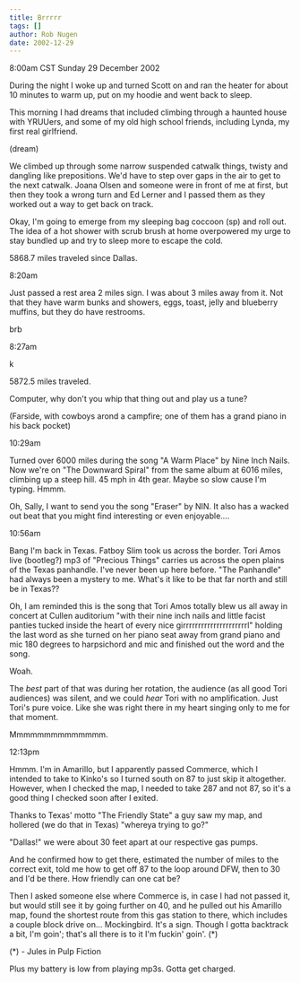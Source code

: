 ```yaml
---
title: Brrrrr
tags: []
author: Rob Nugen
date: 2002-12-29
---
```


<p class=date>8:00am CST Sunday 29 December 2002</p>

<p>During the night I woke up and turned Scott on and ran the heater
for about 10 minutes to warm up, put on my hoodie and went back to
sleep.</p>

<p>This morning I had dreams that included climbing through a haunted
house with YRUUers, and some of my old high school friends, including
Lynda, my first real girlfriend.</p>

<p class=note>(dream)</p>

<p class=dream>We climbed up through some narrow suspended catwalk
things, twisty and dangling like prepositions.  We'd have to step over
gaps in the air to get to the next catwalk.  Joana Olsen and someone
were in front of me at first, but then they took a wrong turn and Ed
Lerner and I passed them as they worked out a way to get back on
track.</p>

<p>Okay, I'm going to emerge from my sleeping bag coccoon (sp) and
roll out.  The idea of a hot shower with scrub brush at home
overpowered my urge to stay bundled up and try to sleep more to escape
the cold.</p>

<p>5868.7 miles traveled since Dallas.</p>

<p class=date>8:20am</p>

<p>Just passed a rest area 2 miles sign.  I was about 3 miles away
from it.  Not that they have warm bunks and showers, eggs, toast,
jelly and blueberry muffins, but they do have restrooms.</p>

<p>brb</p>

<p class=date>8:27am</p>

<p>k</p>

<p>5872.5 miles traveled.</p>

<p>Computer, why don't you whip that thing out and play us a tune?</p>

<p class=note>(Farside, with cowboys arond a campfire; one of them has
a grand piano in his back pocket)</p>

<p class=date>10:29am</p>

<p>Turned over 6000 miles during the song "A Warm Place" by Nine Inch
Nails.  Now we're on "The Downward Spiral" from the same album at 6016
miles, climbing up a steep hill.  45 mph in 4th gear.  Maybe so slow
cause I'm typing.  Hmmm.</p>

<p>Oh, Sally, I want to send you the song "Eraser" by NIN. It also has
a wacked out beat that you might find interesting or even
enjoyable....</p>

<p class=date>10:56am</p>

<p>Bang I'm back in Texas.  Fatboy Slim took us across the border.
Tori Amos live (bootleg?) mp3 of "Precious Things" carries us across
the open plains of the Texas panhandle.  I've never been up here
before.  "The Panhandle" had always been a mystery to me.  What's it
like to be that far north and still be in Texas??</p>

<p>Oh, I am reminded this is the song that Tori Amos totally blew us
all away in concert at Cullen auditorium "with their nine inch nails
and little facist panties tucked inside the heart of every nice
girrrrrrrrrrrrrrrrrrrrrl" holding the last word as she turned on her
piano seat away from grand piano and mic 180 degrees to harpsichord
and mic and finished out the word and the song.</p>

<p>Woah.</p>

<p>The <em>best</em> part of that was during her rotation, the
audience (as all good Tori audiences) was silent, and we could
<em>hear</em> Tori with no amplification.  Just Tori's pure voice.
Like she was right there in my heart singing only to me for that
moment.</p>

<p>Mmmmmmmmmmmmmm.</p>

<p class=date>12:13pm</p>

<p>Hmmm.  I'm in Amarillo, but I apparently passed Commerce, which I
intended to take to Kinko's so I turned south on 87 to just skip it
altogether.  However, when I checked the map, I needed to take 287 and
not 87, so it's a good thing I checked soon after I exited.</p>

<p>Thanks to Texas' motto "The Friendly State" a guy saw my map, and
hollered (we do that in Texas) "whereya trying to go?"</p>

<p>"Dallas!"  we were about 30 feet apart at our respective gas pumps.</p>

<p>And he confirmed how to get there, estimated the number of miles to
the correct exit, told me how to get off 87 to the loop around DFW,
then to 30 and I'd be there.  How friendly can one cat be?</p>

<p>Then I asked someone else where Commerce is, in case I had not
passed it, but would still see it by going further on 40, and he
pulled out his Amarillo map, found the shortest route from this gas
station to there, which includes a couple block drive
on... Mockingbird.  It's a sign.  Though I gotta backtrack a bit, I'm
goin'; that's all there is to it I'm fuckin' goin'. (*)</p>

<p>(*) - Jules in Pulp Fiction</p>

<p>Plus my battery is low from playing mp3s.  Gotta get charged.</p>

